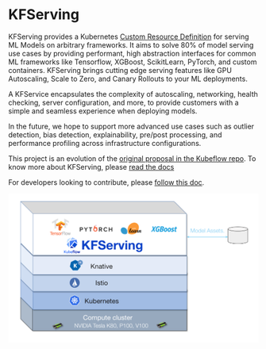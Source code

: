 # KFServing
KFServing provides a Kubernetes [Custom Resource Definition](https://kubernetes.io/docs/concepts/extend-kubernetes/api-extension/custom-resources/) for serving ML Models on arbitrary frameworks. It aims to solve 80% of model serving use cases by providing performant, high abstraction interfaces for common ML frameworks like Tensorflow, XGBoost, ScikitLearn, PyTorch, and custom containers. KFServing brings cutting edge serving features like GPU Autoscaling, Scale to Zero, and Canary Rollouts to your ML deployments.

A KFService encapsulates the complexity of autoscaling, networking, health checking, server configuration, and more, to provide customers with a simple and seamless experience when deploying models.

In the future, we hope to support more advanced use cases such as outlier detection, bias detection, explainability, pre/post processing, and performance profiling across infrastructure configurations.

This project is an evolution of the [original proposal in the Kubeflow repo](https://github.com/kubeflow/kubeflow/issues/2306). To know more about KFServing, please [read the docs](/docs)

For developers looking to contribute, please [follow this doc](/docs/DEVELOPER_GUIDE.md).

![KFServing](./docs/diagrams/kfserving.png)